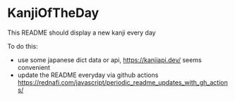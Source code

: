 # KanjiOfTheDay

This README should display a new kanji every day

To do this:

- use some japanese dict data or api, https://kanjiapi.dev/ seems convenient
- update the README everyday via github actions https://rednafi.com/javascript/periodic_readme_updates_with_gh_actions/
